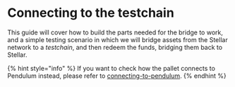 # Connecting to the testchain

This guide will cover how to build the parts needed for the bridge to work, and a simple testing scenario in which we will bridge assets from the Stellar network to a _testchain_, and then redeem the funds, bridging them back to Stellar.&#x20;

{% hint style="info" %}
If you want to check how the pallet connects to Pendulum instead, please refer to [connecting-to-pendulum](../connecting-to-pendulum/ "mention").
{% endhint %}
